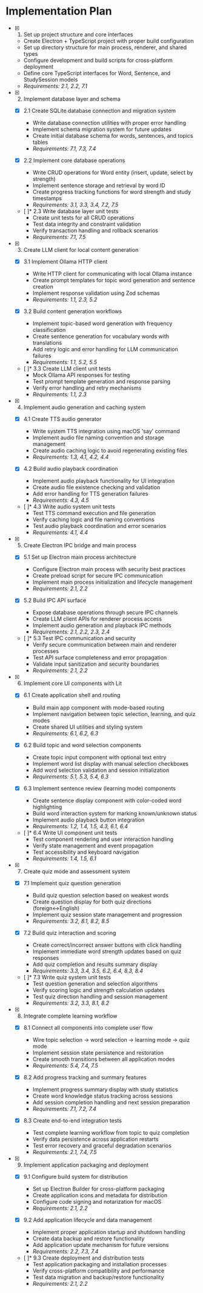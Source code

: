# Implementation Plan

- [x] 1. Set up project structure and core interfaces
  - Create Electron + TypeScript project with proper build configuration
  - Set up directory structure for main process, renderer, and shared types
  - Configure development and build scripts for cross-platform deployment
  - Define core TypeScript interfaces for Word, Sentence, and StudySession models
  - _Requirements: 2.1, 2.2, 7.1_

- [x] 2. Implement database layer and schema
  - [x] 2.1 Create SQLite database connection and migration system
    - Write database connection utilities with proper error handling
    - Implement schema migration system for future updates
    - Create initial database schema for words, sentences, and topics tables
    - _Requirements: 7.1, 7.3, 7.4_
  
  - [x] 2.2 Implement core database operations
    - Write CRUD operations for Word entity (insert, update, select by strength)
    - Implement sentence storage and retrieval by word ID
    - Create progress tracking functions for word strength and study timestamps
    - _Requirements: 3.1, 3.3, 3.4, 7.2, 7.5_
  
  - [ ]* 2.3 Write database layer unit tests
    - Create unit tests for all CRUD operations
    - Test data integrity and constraint validation
    - Verify transaction handling and rollback scenarios
    - _Requirements: 7.1, 7.5_

- [x] 3. Create LLM client for local content generation
  - [x] 3.1 Implement Ollama HTTP client
    - Write HTTP client for communicating with local Ollama instance
    - Create prompt templates for topic word generation and sentence creation
    - Implement response validation using Zod schemas
    - _Requirements: 1.1, 2.3, 5.2_
  
  - [x] 3.2 Build content generation workflows
    - Implement topic-based word generation with frequency classification
    - Create sentence generation for vocabulary words with translations
    - Add retry logic and error handling for LLM communication failures
    - _Requirements: 1.1, 5.2, 5.5_
  
  - [ ]* 3.3 Create LLM client unit tests
    - Mock Ollama API responses for testing
    - Test prompt template generation and response parsing
    - Verify error handling and retry mechanisms
    - _Requirements: 1.1, 2.3_

- [x] 4. Implement audio generation and caching system
  - [x] 4.1 Create TTS audio generator
    - Write system TTS integration using macOS 'say' command
    - Implement audio file naming convention and storage management
    - Create audio caching logic to avoid regenerating existing files
    - _Requirements: 1.3, 4.1, 4.2, 4.4_
  
  - [x] 4.2 Build audio playback coordination
    - Implement audio playback functionality for UI integration
    - Create audio file existence checking and validation
    - Add error handling for TTS generation failures
    - _Requirements: 4.3, 4.5_
  
  - [ ]* 4.3 Write audio system unit tests
    - Test TTS command execution and file generation
    - Verify caching logic and file naming conventions
    - Test audio playback coordination and error scenarios
    - _Requirements: 4.1, 4.4_

- [x] 5. Create Electron IPC bridge and main process
  - [x] 5.1 Set up Electron main process architecture
    - Configure Electron main process with security best practices
    - Create preload script for secure IPC communication
    - Implement main process initialization and lifecycle management
    - _Requirements: 2.1, 2.2_
  
  - [x] 5.2 Build IPC API surface
    - Expose database operations through secure IPC channels
    - Create LLM client APIs for renderer process access
    - Implement audio generation and playback IPC methods
    - _Requirements: 2.1, 2.2, 2.3, 2.4_
  
  - [ ]* 5.3 Test IPC communication and security
    - Verify secure communication between main and renderer processes
    - Test API surface completeness and error propagation
    - Validate input sanitization and security boundaries
    - _Requirements: 2.1, 2.2_

- [x] 6. Implement core UI components with Lit
  - [x] 6.1 Create application shell and routing
    - Build main app component with mode-based routing
    - Implement navigation between topic selection, learning, and quiz modes
    - Create shared UI utilities and styling system
    - _Requirements: 6.1, 6.2, 6.3_
  
  - [x] 6.2 Build topic and word selection components
    - Create topic input component with optional text entry
    - Implement word list display with manual selection checkboxes
    - Add word selection validation and session initialization
    - _Requirements: 5.1, 5.3, 5.4, 6.3_
  
  - [x] 6.3 Implement sentence review (learning mode) components
    - Create sentence display component with color-coded word highlighting
    - Build word interaction system for marking known/unknown status
    - Implement audio playback button integration
    - _Requirements: 1.2, 1.4, 1.5, 4.3, 6.1, 6.4_
  
  - [ ]* 6.4 Write UI component unit tests
    - Test component rendering and user interaction handling
    - Verify state management and event propagation
    - Test accessibility and keyboard navigation
    - _Requirements: 1.4, 1.5, 6.1_

- [x] 7. Create quiz mode and assessment system
  - [x] 7.1 Implement quiz question generation
    - Build quiz question selection based on weakest words
    - Create question display for both quiz directions (foreign↔English)
    - Implement quiz session state management and progression
    - _Requirements: 3.2, 8.1, 8.2, 8.5_
  
  - [x] 7.2 Build quiz interaction and scoring
    - Create correct/incorrect answer buttons with click handling
    - Implement immediate word strength updates based on quiz responses
    - Add quiz completion and results summary display
    - _Requirements: 3.3, 3.4, 3.5, 6.2, 6.4, 8.3, 8.4_
  
  - [ ]* 7.3 Write quiz system unit tests
    - Test question generation and selection algorithms
    - Verify scoring logic and strength calculation updates
    - Test quiz direction handling and session management
    - _Requirements: 3.2, 3.3, 8.1, 8.2_

- [x] 8. Integrate complete learning workflow
  - [x] 8.1 Connect all components into complete user flow
    - Wire topic selection → word selection → learning mode → quiz mode
    - Implement session state persistence and restoration
    - Create smooth transitions between all application modes
    - _Requirements: 5.4, 7.4, 7.5_
  
  - [x] 8.2 Add progress tracking and summary features
    - Implement progress summary display with study statistics
    - Create word knowledge status tracking across sessions
    - Add session completion handling and next session preparation
    - _Requirements: 7.1, 7.2, 7.4_
  
  - [x] 8.3 Create end-to-end integration tests
    - Test complete learning workflow from topic to quiz completion
    - Verify data persistence across application restarts
    - Test error recovery and graceful degradation scenarios
    - _Requirements: 2.1, 7.4, 7.5_

- [x] 9. Implement application packaging and deployment
  - [x] 9.1 Configure build system for distribution
    - Set up Electron Builder for cross-platform packaging
    - Create application icons and metadata for distribution
    - Configure code signing and notarization for macOS
    - _Requirements: 2.1, 2.2_
  
  - [x] 9.2 Add application lifecycle and data management
    - Implement proper application startup and shutdown handling
    - Create data backup and restore functionality
    - Add application update mechanism for future versions
    - _Requirements: 2.2, 7.3, 7.4_
  
  - [ ]* 9.3 Create deployment and distribution tests
    - Test application packaging and installation processes
    - Verify cross-platform compatibility and performance
    - Test data migration and backup/restore functionality
    - _Requirements: 2.1, 2.2_